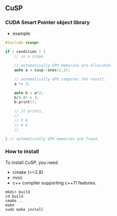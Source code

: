 ## CuSP 

### CUDA Smart Pointer object library 
- example
```cpp
#include <cusp>
...
if ( condition ) { 
	// in a scope

	// automatically GPU memories are allocated.
	auto a = cusp::ones(2,2); 

	// automatically GPU computes the result.
	a *= 3;            		  

	auto b = a*2;
	b(0,0) = 3;
	b.print();

	// it prints,
	//
	// 3 6
	// 6 6
	//

} // automatically GPU memories are freed.
```

###  How to install

To install CuSP, you need
- cmake (>=2.8)
- nvcc
- c++ compiler supporting c++11 features.

```
mkdir build
cd build
cmake ..
make
sudo make install
```
